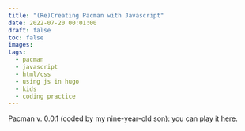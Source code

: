 ```yaml
---
title: "(Re)Creating Pacman with Javascript"
date: 2022-07-20 00:01:00
draft: false
toc: false
images:
tags:
  - pacman
  - javascript
  - html/css
  - using js in hugo
  - kids
  - coding practice
---
```


Pacman v. 0.0.1 (coded by my nine-year-old son): you can play it [here](https://kspicer80.github.io/posts/2022-08-02-pacman-javascript/).